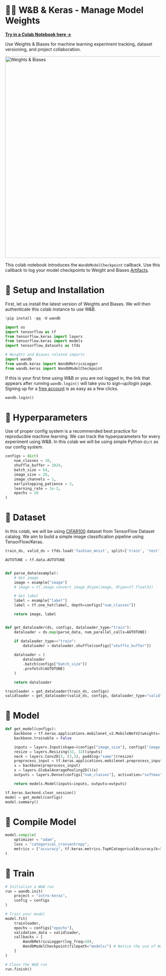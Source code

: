 # 🏃‍♀️ W&B & Keras - Manage Model Weights

[**Try in a Colab Notebook here →**](https://colab.research.google.com/github/wandb/examples/blob/master/colabs/keras/Use_WandbModelCheckpoint_in_your_Keras_workflow.ipynb)

Use Weights & Biases for machine learning experiment tracking, dataset versioning, and project collaboration.

<img src="http://wandb.me/mini-diagram" width="650" alt="Weights & Biases" />

This colab notebook introduces the `WandbModelCheckpoint` callback. Use this callback to log your model checkpoints to Weight and Biases [Artifacts](https://docs.wandb.ai/guides/data-and-model-versioning).

# 🌴 Setup and Installation

First, let us install the latest version of Weights and Biases. We will then authenticate this colab instance to use W&B.


```python
!pip install -qq -U wandb
```


```python
import os
import tensorflow as tf
from tensorflow.keras import layers
from tensorflow.keras import models
import tensorflow_datasets as tfds

# Weights and Biases related imports
import wandb
from wandb.keras import WandbMetricsLogger
from wandb.keras import WandbModelCheckpoint
```

If this is your first time using W&B or you are not logged in, the link that appears after running `wandb.login()` will take you to sign-up/login page. Signing up for a [free account](https://wandb.ai/signup) is as easy as a few clicks.


```python
wandb.login()
```

# 🌳 Hyperparameters

Use of proper config system is a recommended best practice for reproducible machine learning. We can track the hyperparameters for every experiment using W&B. In this colab we will be using simple Python `dict` as our config system.


```python
configs = dict(
    num_classes = 10,
    shuffle_buffer = 1024,
    batch_size = 64,
    image_size = 28,
    image_channels = 1,
    earlystopping_patience = 3,
    learning_rate = 1e-3,
    epochs = 10
)
```

# 🍁 Dataset

In this colab, we will be using [CIFAR100](https://www.tensorflow.org/datasets/catalog/cifar100) dataset from TensorFlow Dataset catalog. We aim to build a simple image classification pipeline using TensorFlow/Keras.


```python
train_ds, valid_ds = tfds.load('fashion_mnist', split=['train', 'test'])
```


```python
AUTOTUNE = tf.data.AUTOTUNE


def parse_data(example):
    # Get image
    image = example["image"]
    # image = tf.image.convert_image_dtype(image, dtype=tf.float32)

    # Get label
    label = example["label"]
    label = tf.one_hot(label, depth=configs["num_classes"])

    return image, label


def get_dataloader(ds, configs, dataloader_type="train"):
    dataloader = ds.map(parse_data, num_parallel_calls=AUTOTUNE)

    if dataloader_type=="train":
        dataloader = dataloader.shuffle(configs["shuffle_buffer"])
      
    dataloader = (
        dataloader
        .batch(configs["batch_size"])
        .prefetch(AUTOTUNE)
    )

    return dataloader
```


```python
trainloader = get_dataloader(train_ds, configs)
validloader = get_dataloader(valid_ds, configs, dataloader_type="valid")
```

# 🎄 Model


```python
def get_model(configs):
    backbone = tf.keras.applications.mobilenet_v2.MobileNetV2(weights='imagenet', include_top=False)
    backbone.trainable = False

    inputs = layers.Input(shape=(configs["image_size"], configs["image_size"], configs["image_channels"]))
    resize = layers.Resizing(32, 32)(inputs)
    neck = layers.Conv2D(3, (3,3), padding="same")(resize)
    preprocess_input = tf.keras.applications.mobilenet.preprocess_input(neck)
    x = backbone(preprocess_input)
    x = layers.GlobalAveragePooling2D()(x)
    outputs = layers.Dense(configs["num_classes"], activation="softmax")(x)

    return models.Model(inputs=inputs, outputs=outputs)
```


```python
tf.keras.backend.clear_session()
model = get_model(configs)
model.summary()
```

# 🌿 Compile Model


```python
model.compile(
    optimizer = "adam",
    loss = "categorical_crossentropy",
    metrics = ["accuracy", tf.keras.metrics.TopKCategoricalAccuracy(k=5, name='top@5_accuracy')]
)
```

# 🌻 Train


```python
# Initialize a W&B run
run = wandb.init(
    project = "intro-keras",
    config = configs
)

# Train your model
model.fit(
    trainloader,
    epochs = configs["epochs"],
    validation_data = validloader,
    callbacks = [
        WandbMetricsLogger(log_freq=10),
        WandbModelCheckpoint(filepath="models/") # Notice the use of WandbModelCheckpoint here
    ]
)

# Close the W&B run
run.finish()
```
